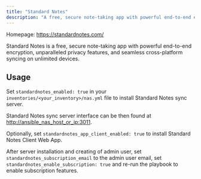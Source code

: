 ```yaml
---
title: "Standard Notes"
description: "A free, secure note-taking app with powerful end-to-end encryption"
---
```


Homepage: <https://standardnotes.com/>

Standard Notes is a free, secure note-taking app with powerful end-to-end encryption, unparalleled privacy features, and seamless cross-platform syncing on unlimited devices.

## Usage

Set `standardnotes_enabled: true` in your `inventories/<your_inventory>/nas.yml` file to install Standard Notes sync server.

Standard Notes sync server interface can be then found at <http://ansible_nas_host_or_ip:3011>.

Optionally, set `standardnotes_app_client_enabled: true` to install Standard Notes Client Web App.

After server installation and creating of admin user, set `standardnotes_subscription_email` to the admin user email, set `standardnotes_enable_subscription: true` and re-run the playbook to enable subscription features.
